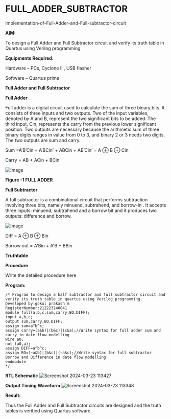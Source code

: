 # FULL_ADDER_SUBTRACTOR

Implementation-of-Full-Adder-and-Full-subtractor-circuit

**AIM:**

To design a Full Adder and Full Subtractor circuit and verify its truth table in Quartus using Verilog programming.

**Equipments Required:**

Hardware – PCs, Cyclone II , USB flasher

Software – Quartus prime

**Full Adder and Full Subtractor**

**Full Adder**

Full adder is a digital circuit used to calculate the sum of three binary bits. It consists of three inputs and two outputs. Two of the input variables, denoted by A and B, represent the two significant bits to be added. The third input, Cin, represents the carry from the previous lower significant position. Two outputs are necessary because the arithmetic sum of three binary digits ranges in value from 0 to 3, and binary 2 or 3 needs two digits. The two outputs are sum and carry.

Sum =A’B’Cin + A’BCin’ + ABCin + AB’Cin’ = A ⊕ B ⊕ Cin 

Carry = AB + ACin + BCin

![image](https://github.com/naavaneetha/FULL_ADDER_SUBTRACTOR/assets/154305477/0f30ba51-5ffb-4198-845f-18e054f675e7)

**Figure -1 FULL ADDER**

**Full Subtractor**

A full subtractor is a combinational circuit that performs subtraction involving three bits, namely minuend, subtrahend, and borrow-in . It accepts three inputs: minuend, subtrahend and a borrow bit and it produces two outputs: difference and borrow.

![image](https://github.com/naavaneetha/FULL_ADDER_SUBTRACTOR/assets/154305477/02b24f51-ab51-4304-9ad6-7b81ffc1ead5)

Diff = A ⊕ B ⊕ Bin 

Borrow out = A'Bin + A'B + BBin

**Truthtable**

**Procedure**

Write the detailed procedure here

**Program:**
```
/* Program to design a half subtractor and full subtractor circuit and verify its truth table in quartus using Verilog programming.
Developed by:gokul prakash m 
RegisterNumber:212223240041
module full(a,b,c,sum,carry,BO,DIFF);
input a,b,c;
output sum,carry,BO,DIFF;
assign sum=a^b^c;
assign carry=(a&b)|(b&c)|(c&a);//Write syntax for full adder sum and carry in date flow modelling 
wire a0;
not (a0,a);
assign DIFF=a^b^c;
assign BO=(~a&b)|(b&c)|(~a&c);//Write syntax for full subtractor Borrow and Difference in date flow modelling
endmodule
*/
```
**RTL Schematic**
![Screenshot 2024-03-23 113427](https://github.com/gokulprakash23013924/FULL_ADDER_SUBTRACTOR/assets/150231472/a7b1ae06-e243-4e89-bc53-8b519f928eb3)

**Output Timing Waveform**
![Screenshot 2024-03-23 113348](https://github.com/gokulprakash23013924/FULL_ADDER_SUBTRACTOR/assets/150231472/4ea66a3d-4945-474c-93ee-4ad29c752617)

**Result:**

Thus the Full Adder and Full Subtractor circuits are designed and the truth tables is verified using Quartus software.




